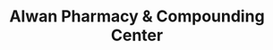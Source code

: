 ---
title: "Alwan Pharmacy & Compounding Center"
url: /west-peoria/alwan-pharmacy-and-compounding-center/
shop: chemist
---